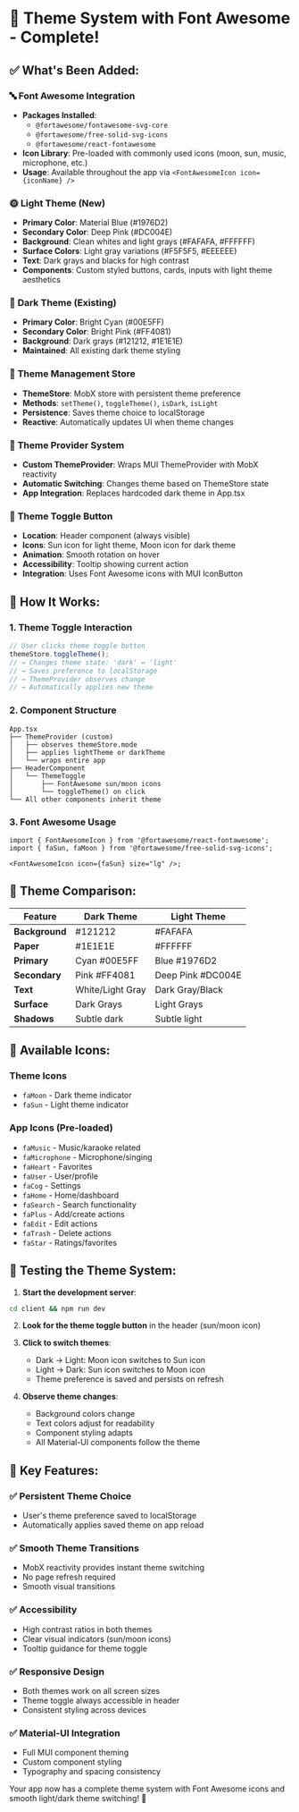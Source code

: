 # 🎨 Theme System with Font Awesome - Complete!

## ✅ **What's Been Added:**

### 🔤 **Font Awesome Integration**

- **Packages Installed**:
  - `@fortawesome/fontawesome-svg-core`
  - `@fortawesome/free-solid-svg-icons`
  - `@fortawesome/react-fontawesome`
- **Icon Library**: Pre-loaded with commonly used icons (moon, sun, music, microphone, etc.)
- **Usage**: Available throughout the app via `<FontAwesomeIcon icon={iconName} />`

### 🌞 **Light Theme (New)**

- **Primary Color**: Material Blue (#1976D2)
- **Secondary Color**: Deep Pink (#DC004E)
- **Background**: Clean whites and light grays (#FAFAFA, #FFFFFF)
- **Surface Colors**: Light gray variations (#F5F5F5, #EEEEEE)
- **Text**: Dark grays and blacks for high contrast
- **Components**: Custom styled buttons, cards, inputs with light theme aesthetics

### 🌙 **Dark Theme (Existing)**

- **Primary Color**: Bright Cyan (#00E5FF)
- **Secondary Color**: Bright Pink (#FF4081)
- **Background**: Dark grays (#121212, #1E1E1E)
- **Maintained**: All existing dark theme styling

### 🏪 **Theme Management Store**

- **ThemeStore**: MobX store with persistent theme preference
- **Methods**: `setTheme()`, `toggleTheme()`, `isDark`, `isLight`
- **Persistence**: Saves theme choice to localStorage
- **Reactive**: Automatically updates UI when theme changes

### 🔄 **Theme Provider System**

- **Custom ThemeProvider**: Wraps MUI ThemeProvider with MobX reactivity
- **Automatic Switching**: Changes theme based on ThemeStore state
- **App Integration**: Replaces hardcoded dark theme in App.tsx

### 🔘 **Theme Toggle Button**

- **Location**: Header component (always visible)
- **Icons**: Sun icon for light theme, Moon icon for dark theme
- **Animation**: Smooth rotation on hover
- **Accessibility**: Tooltip showing current action
- **Integration**: Uses Font Awesome icons with MUI IconButton

## 🎯 **How It Works:**

### 1. **Theme Toggle Interaction**

```typescript
// User clicks theme toggle button
themeStore.toggleTheme();
// → Changes theme state: 'dark' ↔ 'light'
// → Saves preference to localStorage
// → ThemeProvider observes change
// → Automatically applies new theme
```

### 2. **Component Structure**

```
App.tsx
├── ThemeProvider (custom)
│   ├── observes themeStore.mode
│   ├── applies lightTheme or darkTheme
│   └── wraps entire app
├── HeaderComponent
│   └── ThemeToggle
│       ├── FontAwesome sun/moon icons
│       └── toggleTheme() on click
└── All other components inherit theme
```

### 3. **Font Awesome Usage**

```tsx
import { FontAwesomeIcon } from '@fortawesome/react-fontawesome';
import { faSun, faMoon } from '@fortawesome/free-solid-svg-icons';

<FontAwesomeIcon icon={faSun} size="lg" />;
```

## 🎨 **Theme Comparison:**

| Feature        | Dark Theme       | Light Theme       |
| -------------- | ---------------- | ----------------- |
| **Background** | #121212          | #FAFAFA           |
| **Paper**      | #1E1E1E          | #FFFFFF           |
| **Primary**    | Cyan #00E5FF     | Blue #1976D2      |
| **Secondary**  | Pink #FF4081     | Deep Pink #DC004E |
| **Text**       | White/Light Gray | Dark Gray/Black   |
| **Surface**    | Dark Grays       | Light Grays       |
| **Shadows**    | Subtle dark      | Subtle light      |

## 🔧 **Available Icons:**

### **Theme Icons**

- `faMoon` - Dark theme indicator
- `faSun` - Light theme indicator

### **App Icons** (Pre-loaded)

- `faMusic` - Music/karaoke related
- `faMicrophone` - Microphone/singing
- `faHeart` - Favorites
- `faUser` - User/profile
- `faCog` - Settings
- `faHome` - Home/dashboard
- `faSearch` - Search functionality
- `faPlus` - Add/create actions
- `faEdit` - Edit actions
- `faTrash` - Delete actions
- `faStar` - Ratings/favorites

## 🚀 **Testing the Theme System:**

1. **Start the development server**:

```bash
cd client && npm run dev
```

2. **Look for the theme toggle button** in the header (sun/moon icon)

3. **Click to switch themes**:
   - Dark → Light: Moon icon switches to Sun icon
   - Light → Dark: Sun icon switches to Moon icon
   - Theme preference is saved and persists on refresh

4. **Observe theme changes**:
   - Background colors change
   - Text colors adjust for readability
   - Component styling adapts
   - All Material-UI components follow the theme

## 🎯 **Key Features:**

### ✅ **Persistent Theme Choice**

- User's theme preference saved to localStorage
- Automatically applies saved theme on app reload

### ✅ **Smooth Theme Transitions**

- MobX reactivity provides instant theme switching
- No page refresh required
- Smooth visual transitions

### ✅ **Accessibility**

- High contrast ratios in both themes
- Clear visual indicators (sun/moon icons)
- Tooltip guidance for theme toggle

### ✅ **Responsive Design**

- Both themes work on all screen sizes
- Theme toggle always accessible in header
- Consistent styling across devices

### ✅ **Material-UI Integration**

- Full MUI component theming
- Custom component styling
- Typography and spacing consistency

Your app now has a complete theme system with Font Awesome icons and smooth light/dark theme switching! 🎉

